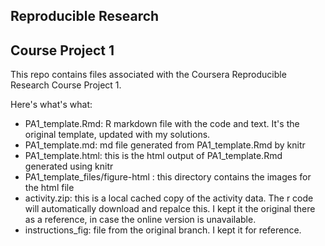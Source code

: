 ## Reproducible Research
## Course Project 1

This repo contains files associated with the Coursera Reproducible Research Course Project 1.

Here's what's what:
- PA1_template.Rmd: R markdown file with the code and text. It's the original template, updated with my solutions.
- PA1_template.md: md file generated from PA1_template.Rmd by knitr
- PA1_template.html: this is the html output of PA1_template.Rmd generated using knitr
- PA1_template_files/figure-html : this directory contains the images for the html file
- activity.zip: this is a local cached copy of the activity data. The r code will automatically download and repalce this. I kept it the original there as a reference, in case the online version is unavailable.
- instructions_fig: file from the original branch. I kept it for reference.
